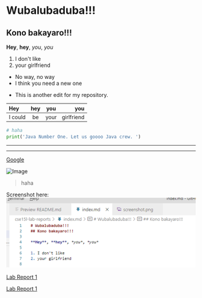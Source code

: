 # Wubalubaduba!!!
## Kono bakayaro!!!

**Hey**, **hey**, *you*, *you*

1. I don't like
2. your girlfriend

- No way, no way
- I think you need a new one

* This is another edit for my repository. 


|Hey|hey|you|you|
|:----|:----:|:----:|----:|
|I could|be|your|girlfriend|

````Python
# haha
print('Java Number One. Let us goooo Java crew. ')
```` 

---
***


[Google](www.google.com)

![Image](https://www.google.com/images/branding/googlelogo/1x/googlelogo_color_272x92dp.png)

> haha

Screenshot here: 
![Image](/pics/screenshot1.png)

[Lab Report 1](lab-report-1-week-2.html)

[Lab Report 1](https://c1peng.github.io/<your-lab-reports-repo>/lab-report-1-week-2.html)